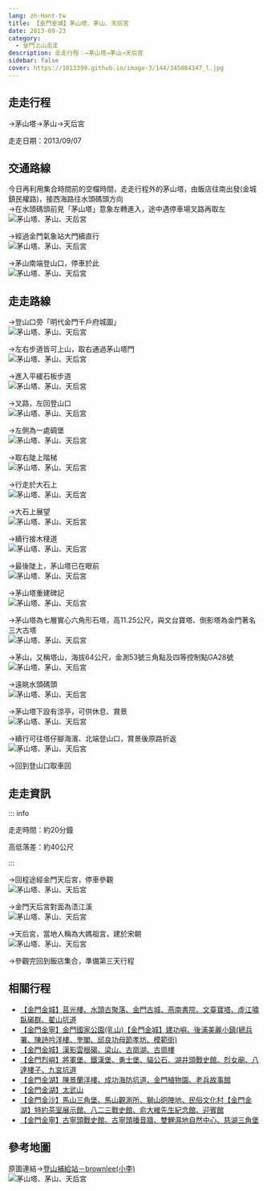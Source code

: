 ```yaml
---
lang: zh-Hant-tw
title: 【金門金城】茅山塔、茅山、天后宮
date: 2013-09-23
category: 
  - 金門上山走走
description: 走走行程：→茅山塔→茅山→天后宮
sidebar: false
cover: https://1013399.github.io/image-3/144/345084347_l.jpg
---
```


## 走走行程
→茅山塔→茅山→天后宮

走走日期：2013/09/07

<!-- more -->

## 交通路線  
今日再利用集合時間前的空檔時間，走走行程外的茅山塔，由飯店往南出發(金城鎮民權路)，接西海路往水頭碼頭方向  
→在水頭碼頭前見「茅山塔」意象左轉進入，途中遇停車場叉路再取左  
![茅山塔、茅山、天后宮](https://1013399.github.io/image-3/144/345076157_l.jpg)

→經過金門氣象站大門續直行  
![茅山塔、茅山、天后宮](https://1013399.github.io/image-3/144/345076789_l.jpg)

→茅山南端登山口，停車於此  
![茅山塔、茅山、天后宮](https://1013399.github.io/image-3/144/345077386_l.jpg)

## 走走路線
→登山口旁「明代金門千戶府城圖」  
![茅山塔、茅山、天后宮](https://1013399.github.io/image-3/144/345078097_l.jpg)

→左右步道皆可上山，取右通過茅山塔門  
![茅山塔、茅山、天后宮](https://1013399.github.io/image-3/144/345078751_l.jpg)

→進入平緩石板步道  
![茅山塔、茅山、天后宮](https://1013399.github.io/image-3/144/345079485_l.jpg)

→叉路，左回登山口  
![茅山塔、茅山、天后宮](https://1013399.github.io/image-3/144/345081065_l.jpg)

→左側為一處碉堡  
![茅山塔、茅山、天后宮](https://1013399.github.io/image-3/144/345081816_l.jpg)

→取右陡上階梯  
![茅山塔、茅山、天后宮](https://1013399.github.io/image-3/144/345082425_l.jpg)

→行走於大石上  
![茅山塔、茅山、天后宮](https://1013399.github.io/image-3/144/345083067_l.jpg)

→大石上展望  
![茅山塔、茅山、天后宮](https://1013399.github.io/image-3/144/345083647_l.jpg)

→續行接木棧道  
![茅山塔、茅山、天后宮](https://1013399.github.io/image-3/144/345084347_l.jpg)

→最後陡上，茅山塔已在眼前  
![茅山塔、茅山、天后宮](https://1013399.github.io/image-3/144/345085193_l.jpg)

→茅山塔重建碑記  
![茅山塔、茅山、天后宮](https://1013399.github.io/image-3/144/345086078_l.jpg)

→茅山塔為七層實心六角形石塔，高11.25公尺，與文台寶塔、倒影塔為金門著名三大古塔  
![茅山塔、茅山、天后宮](https://1013399.github.io/image-3/144/345086693_l.jpg)

→茅山，又稱塔山，海拔64公尺，金測53號三角點及四等控制點GA28號  
![茅山塔、茅山、天后宮](https://1013399.github.io/image-3/144/345087635_l.jpg)

→遠眺水頭碼頭  
![茅山塔、茅山、天后宮](https://1013399.github.io/image-3/144/345088466_l.jpg)

→茅山塔下設有涼亭，可供休息、賞景  
![茅山塔、茅山、天后宮](https://1013399.github.io/image-3/144/345089103_l.jpg)

→續行可往塔仔腳海濱、北端登山口，賞景後原路折返  
![茅山塔、茅山、天后宮](https://1013399.github.io/image-3/144/345089863_l.jpg)

→回到登山口取車回

## 走走資訊

::: info

走走時間：約20分鐘

高低落差：約40公尺

:::

→回程途經金門天后宮，停車參觀  
![茅山塔、茅山、天后宮](https://1013399.github.io/image-3/144/345090885_l.jpg)

→金門天后宮對面為浯江溪  
![茅山塔、茅山、天后宮](https://1013399.github.io/image-3/144/345091536_l.jpg)

→天后宮，當地人稱為大媽祖宮，建於宋朝  
![茅山塔、茅山、天后宮](https://1013399.github.io/image-3/144/345092332_l.jpg)

→參觀完回到飯店集合，準備第三天行程

## 相關行程
- [【金門金城】莒光樓、水頭古聚落、金門古城、燕南書院、文臺寶塔、虛江嘯臥碣群、翟山坑道](/posts/post-150-2013-09-23.md)
- [【金門金寧】金門國家公園(乳山)【金門金城】建功嶼、後浦美麗小鎮(總兵署、陳詩吟洋樓、奎閣、邱良功母節孝坊、模範街)](/posts/post-149-2013-09-23.html)  
- [【金門金城】漢影雲根碣、梁山、古崗湖、古崗樓](/posts/post-148-2013-09-23.html)  
- [【金門烈嶼】將軍堡、鐵漢堡、勇士堡、貓公石、湖井頭戰史館、烈女廟、八達樓子、九宮坑道](/posts/post-147-2013-09-23.html)  
- [【金門金湖】陳景蘭洋樓、成功海防坑道、金門植物園、老兵故事館](/posts/post-146-2013-09-23.md)  
- [【金門金湖】太武山](/posts/post-145-2013-09-23.md)   
- [【金門金沙】馬山三角堡、馬山觀測所、獅山砲陣地、民俗文化村【金門金湖】特約茶室展示館、八二三戰史館、俞大維先生紀念館、迎賓館](/posts/post-143-2013-09-23.md)
- [【金門金寧】古寧頭戰史館、古寧頭播音牆、雙鯉濕地自然中心、慈湖三角堡](/posts/post-142-2013-09-23.html)

## 參考地圖  
原圖連結→[登山補給站－brownlee(小李)](http://www.keepon.com.tw/DiscussLoad.aspx?code=314B5CF9AEC3A19113F6CAA6F539A662A6C545A637C301DF)  
![茅山塔、茅山、天后宮](https://1013399.github.io/image-3/144/403629272_l.jpg)